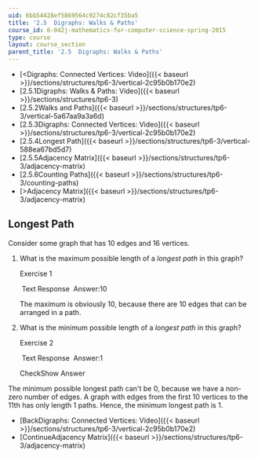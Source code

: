 ```yaml
---
uid: 6bb54428ef5869564c9274c82cf35ba5
title: '2.5  Digraphs: Walks & Paths'
course_id: 6-042j-mathematics-for-computer-science-spring-2015
type: course
layout: course_section
parent_title: '2.5  Digraphs: Walks & Paths'
---
```


*   [<Digraphs: Connected Vertices: Video]({{< baseurl >}}/sections/structures/tp6-3/vertical-2c95b0b170e2)
*   [2.5.1Digraphs: Walks & Paths: Video]({{< baseurl >}}/sections/structures/tp6-3)
*   [2.5.2Walks and Paths]({{< baseurl >}}/sections/structures/tp6-3/vertical-5a67aa9a3a6d)
*   [2.5.3Digraphs: Connected Vertices: Video]({{< baseurl >}}/sections/structures/tp6-3/vertical-2c95b0b170e2)
*   [2.5.4Longest Path]({{< baseurl >}}/sections/structures/tp6-3/vertical-588ea67bd5d7)
*   [2.5.5Adjacency Matrix]({{< baseurl >}}/sections/structures/tp6-3/adjacency-matrix)
*   [2.5.6Counting Paths]({{< baseurl >}}/sections/structures/tp6-3/counting-paths)
*   [\>Adjacency Matrix]({{< baseurl >}}/sections/structures/tp6-3/adjacency-matrix)

Longest Path
------------

Consider some graph that has 10 edges and 16 vertices.

1.  What is the maximum possible length of a _longest path_ in this graph?
    
    Exercise 1
    
    &nbsp;Text Response&nbsp; Answer:10
    
    The maximum is obviously 10, because there are 10 edges that can be arranged in a path.
    
2.  What is the minimum possible length of a _longest path_ in this graph?
    
    Exercise 2
    
    &nbsp;Text Response&nbsp; Answer:1
    
    CheckShow Answer
    

The minimum possible longest path can't be 0, because we have a non-zero number of edges. A graph with edges from the first 10 vertices to the 11th has only length 1 paths. Hence, the minimum longest path is 1.

*   [BackDigraphs: Connected Vertices: Video]({{< baseurl >}}/sections/structures/tp6-3/vertical-2c95b0b170e2)
*   [ContinueAdjacency Matrix]({{< baseurl >}}/sections/structures/tp6-3/adjacency-matrix)